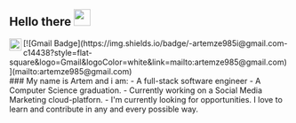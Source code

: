 ## Hello there <img src="https://raw.githubusercontent.com/iampavangandhi/iampavangandhi/master/gifs/Hi.gif" width="30px"></h2>

<a href="https://t.me/Jho00">
  <img align="left" alt="Ajay's Telegram" width="22px" src="https://cdn.jsdelivr.net/npm/simple-icons@v3/icons/telegram.svg" />
</a>
[![Gmail Badge](https://img.shields.io/badge/-artemze985i@gmail.com-c14438?style=flat-square&logo=Gmail&logoColor=white&link=mailto:artemze985@gmail.com)](mailto:artemze985@gmail.com)

<br>
### My name is Artem and i am: 
- A full-stack software engineer
- A Computer Science graduation. 
- Currently working on a Social Media Marketing cloud-platforn.
- I'm currently looking for opportunities. I love to learn and contribute in any and every possible way.
